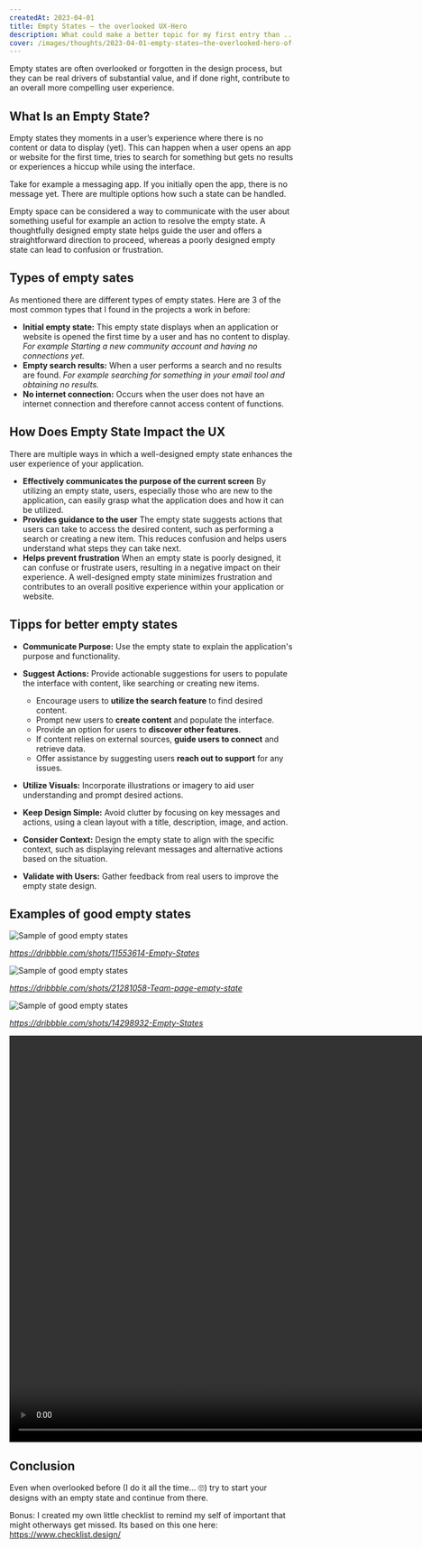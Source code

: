 ```yaml
---
createdAt: 2023-04-01
title: Empty States – the overlooked UX-Hero
description: What could make a better topic for my first entry than ... empty states?
cover: /images/thoughts/2023-04-01-empty-states–the-overlooked-hero-of-ux.jpg
---
```

Empty states are often overlooked or forgotten in the design process, but they can be real drivers of substantial value, and if done right, contribute to an overall more compelling user experience.

## What Is an Empty State?

Empty states they moments in a user’s experience where there is no content or data to display (yet). This can happen when a user opens an app or website for the first time, tries to search for something but gets no results or experiences a hiccup while using the interface.

Take for example a messaging app. If you initially open the app, there is no message yet. There are multiple options how such a state can be handled.

Empty space can be considered a way to communicate with the user about something useful for example an action to resolve the empty state. A thoughtfully designed empty state helps guide the user and offers a straightforward direction to proceed, whereas a poorly designed empty state can lead to confusion or frustration.

## Types of empty sates

As mentioned there are different types of empty states. Here are 3 of the most common types that I found in the projects a work in before:

* **Initial empty state:**
  This empty state displays when an application or website is opened the first time by a user and has no content to display.
  *For example Starting a new community account and having no connections yet.*
* **Empty search results:**
  When a user performs a search and no results are found.
  *For example searching for something in your email tool and obtaining no results.*
* **No internet connection:**
  Occurs when the user does not have an internet connection and therefore cannot access content of functions.

## How Does Empty State Impact the UX

There are multiple ways in which a well-designed empty state enhances the user experience of your application.

* **Effectively communicates the purpose of the current screen**
  By utilizing an empty state, users, especially those who are new to the application, can easily grasp what the application does and how it can be utilized.
* **Provides guidance to the user**
  The empty state suggests actions that users can take to access the desired content, such as performing a search or creating a new item. This reduces confusion and helps users understand what steps they can take next.
* **Helps prevent frustration**
  When an empty state is poorly designed, it can confuse or frustrate users, resulting in a negative impact on their experience. A well-designed empty state minimizes frustration and contributes to an overall positive experience within your application or website.

## Tipps for better empty states

* **Communicate Purpose:**
  Use the empty state to explain the application's purpose and functionality.
* **Suggest Actions:**
  Provide actionable suggestions for users to populate the interface with content, like searching or creating new items.

  * Encourage users to **utilize the search feature** to find desired content.
  * Prompt new users to **create content** and populate the interface.
  * Provide an option for users to **discover other features**.
  * If content relies on external sources, **guide users to connect** and retrieve data.
  * Offer assistance by suggesting users **reach out to support** for any issues.
* **Utilize Visuals:**
  Incorporate illustrations or imagery to aid user understanding and prompt desired actions.
* **Keep Design Simple:**
  Avoid clutter by focusing on key messages and actions, using a clean layout with a title, description, image, and action.
* **Consider Context:**
  Design the empty state to align with the specific context, such as displaying relevant messages and alternative actions based on the situation.
* **Validate with Users:**
  Gather feedback from real users to improve the empty state design.

## Examples of good empty states

![Sample of good empty states](https://cdn.dribbble.com/users/1735818/screenshots/11553614/media/17de59fc46b17536240079b0e5cb8558.jpg)

*https://dribbble.com/shots/11553614-Empty-States*

![Sample of good empty states](https://cdn.dribbble.com/userupload/6494291/file/original-e171520a0f821f84a2d719b77f8cb59a.png)

*https://dribbble.com/shots/21281058-Team-page-empty-state*

![Sample of good empty states](https://cdn.dribbble.com/users/18903/screenshots/14298932/media/6d4f984a77f3eea5f0e52a5406cab044.png)

*https://dribbble.com/shots/14298932-Empty-States*

<video width="1280" height="720" controls>
  <source src="https://cdn.dribbble.com/userupload/5364525/file/original-687c7fe914ea58a17377ac547a791eb0.mp4" type="video/mp4">
Your browser does not support the video tag.
</video>

## Conclusion

Even when overlooked before (I do it all the time... 🙄) try to start your designs with an empty state and continue from there.

Bonus: I created my own little checklist to remind my self of important that might otherways get missed. Its based on this one here: https://www.checklist.design/